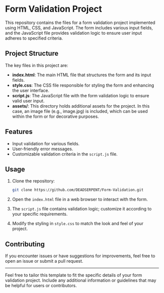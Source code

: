 # Form Validation Project

This repository contains the files for a form validation project implemented using HTML, CSS, and JavaScript. The form includes various input fields, and the JavaScript file provides validation logic to ensure user input adheres to specified criteria.

## Project Structure

The key files in this project are:

- **index.html**: The main HTML file that structures the form and its input fields.
- **style.css**: The CSS file responsible for styling the form and enhancing the user interface.
- **script.js**: The JavaScript file with the form validation logic to ensure valid user input.
- **assets/**: This directory holds additional assets for the project. In this case, an image file (e.g., image.jpg) is included, which can be used within the form or for decorative purposes.

## Features

- Input validation for various fields.
- User-friendly error messages.
- Customizable validation criteria in the `script.js` file.

## Usage

1. Clone the repository:

   ```bash
   git clone https://github.com/DEADSERPENT/Form-Validation.git
   ```

2. Open the `index.html` file in a web browser to interact with the form.

3. The `script.js` file contains validation logic; customize it according to your specific requirements.

4. Modify the styling in `style.css` to match the look and feel of your project.

## Contributing

If you encounter issues or have suggestions for improvements, feel free to open an issue or submit a pull request.

---

Feel free to tailor this template to fit the specific details of your form validation project. Include any additional information or guidelines that may be helpful for users or contributors.

